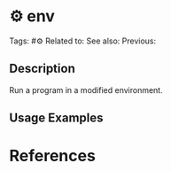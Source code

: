 # ⚙️ env

Tags: #⚙️
Related to:
See also:
Previous:

## Description

Run a program in a modified environment.

## Usage Examples

### 

# References